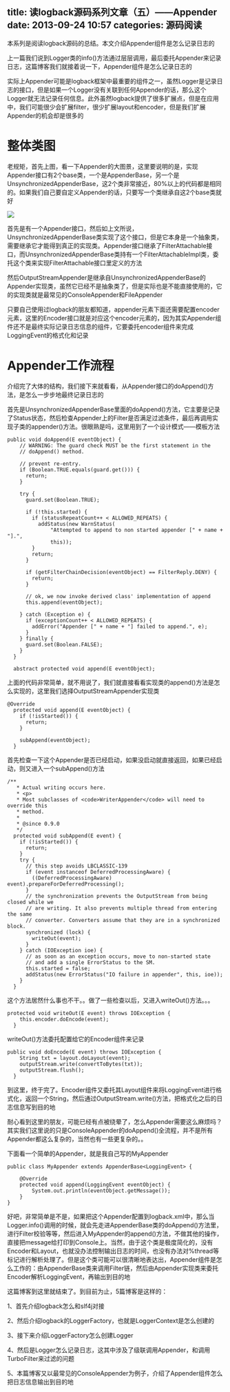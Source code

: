 title: 读logback源码系列文章（五）——Appender
date: 2013-09-24 10:57
categories: 源码阅读
---
本系列是阅读logback源码的总结。本文介绍Appender组件是怎么记录日志的
<!--more-->

上一篇我们说到Logger类的info()方法通过层层调用，最后委托Appender来记录日志，这篇博客我们就接着说一下，Appender组件是怎么记录日志的 

实际上Appender可能是logback框架中最重要的组件之一，虽然Logger是记录日志的接口，但是如果一个Logger没有关联到任何Appender的话，那么这个Logger就无法记录任何信息。此外虽然logback提供了很多扩展点，但是在应用中，我们可能很少会扩展filter，很少扩展layout和encoder，但是我们扩展Appender的机会却是很多的 

# 整体类图

老规矩，首先上图，看一下Appender的大图景，这里要说明的是，实现Appender接口有2个base类，一个是AppenderBase，另一个是UnsynchronizedAppenderBase，这2个类非常接近，80%以上的代码都是相同的。如果我们自己要自定义Appender的话，只要写一个类继承自这2个base类就好 

![](http://dl.iteye.com/upload/attachment/555497/91743e11-7bbb-38d5-b7a0-0501a65968a6.jpg)

首先是有一个Appender接口，然后如上文所说，UnsynchronizedAppenderBase类实现了这个接口，但是它本身是一个抽象类，需要继承它才能得到真正的实现类。Appender接口继承了FilterAttachable接口，而UnsynchronizedAppenderBase类持有一个FilterAttachableImpl类，委托这个类来实现FilterAttachable接口里定义的方法 

然后OutputStreamAppender是继承自UnsynchronizedAppenderBase的Appender实现类，虽然它已经不是抽象类了，但是实际也是不能直接使用的，它的实现类就是最常见的ConsoleAppender和FileAppender 

只要自己使用过logback的朋友都知道，appender元素下面还需要配置encoder元素，这里的Encoder接口就是对应这个encoder元素的，因为其实Appender组件还不是最终实际记录日志信息的组件，它要委托encoder组件来完成LoggingEvent的格式化和记录 

# Appender工作流程

介绍完了大体的结构，我们接下来就看看，从Appender接口的doAppend()方法，是怎么一步步地最终记录日志的 

首先是UnsynchronizedAppenderBase里面的doAppend()方法，它主要是记录了Status状态，然后检查Appender上的Filter是否满足过滤条件，最后再调用实现子类的appender()方法。很眼熟是吗，这里用到了一个设计模式——模板方法

```
public void doAppend(E eventObject) {
    // WARNING: The guard check MUST be the first statement in the
    // doAppend() method.

    // prevent re-entry.
    if (Boolean.TRUE.equals(guard.get())) {
      return;
    }

    try {
      guard.set(Boolean.TRUE);

      if (!this.started) {
        if (statusRepeatCount++ < ALLOWED_REPEATS) {
          addStatus(new WarnStatus(
              "Attempted to append to non started appender [" + name + "].",
              this));
        }
        return;
      }

      if (getFilterChainDecision(eventObject) == FilterReply.DENY) {
        return;
      }

      // ok, we now invoke derived class' implementation of append
      this.append(eventObject);

    } catch (Exception e) {
      if (exceptionCount++ < ALLOWED_REPEATS) {
        addError("Appender [" + name + "] failed to append.", e);
      }
    } finally {
      guard.set(Boolean.FALSE);
    }
  }

  abstract protected void append(E eventObject);
```

上面的代码非常简单，就不用说了，我们就直接看看实现类的append()方法是怎么实现的，这里我们选择OutputStreamAppender实现类

```
@Override
  protected void append(E eventObject) {
    if (!isStarted()) {
      return;
    }

    subAppend(eventObject);
  }
```

首先检查一下这个Appender是否已经启动，如果没启动就直接返回，如果已经启动，则又进入一个subAppend()方法

```
/**
   * Actual writing occurs here.
   * <p>
   * Most subclasses of <code>WriterAppender</code> will need to override this
   * method.
   * 
   * @since 0.9.0
   */
  protected void subAppend(E event) {
    if (!isStarted()) {
      return;
    }
    try {
      // this step avoids LBCLASSIC-139
      if (event instanceof DeferredProcessingAware) {
        ((DeferredProcessingAware) event).prepareForDeferredProcessing();
      }
      // the synchronization prevents the OutputStream from being closed while we
      // are writing. It also prevents multiple thread from entering the same
      // converter. Converters assume that they are in a synchronized block.
      synchronized (lock) {
        writeOut(event);
      }
    } catch (IOException ioe) {
      // as soon as an exception occurs, move to non-started state
      // and add a single ErrorStatus to the SM.
      this.started = false;
      addStatus(new ErrorStatus("IO failure in appender", this, ioe));
    }
  }
```

这个方法居然什么事也不干。。做了一些检查以后，又进入writeOut()方法。。。
```
protected void writeOut(E event) throws IOException {
    this.encoder.doEncode(event);
  }
```

writeOut()方法委托配置给它的Encoder组件来记录
```
public void doEncode(E event) throws IOException {
    String txt = layout.doLayout(event);
    outputStream.write(convertToBytes(txt));
    outputStream.flush();
  }
```

到这里，终于完了。Encoder组件又委托其Layout组件来将LoggingEvent进行格式化，返回一个String，然后通过OutputStream.write()方法，把格式化之后的日志信息写到目的地 

耐心看到这里的朋友，可能已经有点被绕晕了，怎么Appender需要这么麻烦吗？其实我们这里说的只是ConsoleAppender的doAppend()全流程，并不是所有Appender都这么复杂的，当然也有一些更复杂的。。 

下面看一个简单的Appender，就是我自己写的MyAppender
```
public class MyAppender extends AppenderBase<LoggingEvent> {

	@Override
	protected void append(LoggingEvent eventObject) {
		System.out.println(eventObject.getMessage());
	}
}
```

好吧，非常简单是不是，如果把这个Appender配置到logback.xml中，那么当Logger.info()调用的时候，就会先走进AppenderBase类的doAppend()方法里，进行Filter校验等等，然后进入MyAppender的append()方法，不做其他的操作，直接把message给打印到Console上。当然，由于这个类是极度简化的，没有Encoder和Layout，也就没办法控制输出日志的时间，也没有办法对%thread等标记进行解析处理了。但是这个类可能可以很清晰地表达出，Appender组件是怎么工作的：由AppenderBase类来调用Filter链，然后由Appender实现类来委托Encoder解析LoggingEvent，再输出到目的地 

这篇博客到这里就结束了。到目前为止，5篇博客是这样的： 

1、首先介绍logback怎么和slf4j对接 

2、然后介绍logback的LoggerFactory，也就是LoggerContext是怎么创建的 

3、接下来介绍LoggerFactory怎么创建Logger 

4、然后是Logger怎么记录日志，这其中涉及了级联调用Appender，和调用TurboFilter来过滤的问题 

5、本篇博客又以最常见的ConsoleAppender为例子，介绍了Appender组件怎么把日志信息输出到目的地